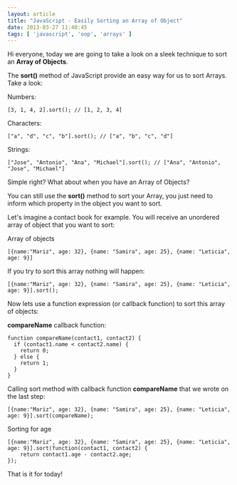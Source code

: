 ```yaml
---
layout: article
title: "JavaScript - Easily Sorting an Array of Object"
date: 2013-03-27 11:40:45
tags: [ 'javascript', 'oop', 'arrays' ]
---
```

Hi everyone, today we are going to take a look on a sleek technique to sort an **Array of Objects**. 

The **sort()** method of JavaScript provide an easy way for us to sort Arrays. Take a look:

Numbers:
```
[3, 1, 4, 2].sort(); // [1, 2, 3, 4]
```

Characters:
```
["a", "d", "c", "b"].sort(); // ["a", "b", "c", "d"]
```

Strings:
```
["Jose", "Antonio", "Ana", "Michael"].sort(); // ["Ana", "Antonio", "Jose", "Michael"]
```

Simple right? What about when you have an Array of Objects?

You can still use the **sort()** method to sort your Array, you just need to inform which property in the object you want to sort.

Let's imagine a contact book for example. You will receive an unordered array of object that you want to sort:

Array of objects
```
[{name:"Mariz", age: 32}, {name: "Samira", age: 25}, {name: "Leticia", age: 9}]
```

If you try to sort this array nothing will happen:

```
[{name:"Mariz", age: 32}, {name: "Samira", age: 25}, {name: "Leticia", age: 9}].sort();
```

Now lets use a function expression (or callback function) to sort this array of objects:

**compareName** callback function:
```
function compareName(contact1, contact2) {
  if (contact1.name < contact2.name) {
    return 0;
  } else {
    return 1;
  }
}
```

Calling sort method with callback function **compareName** that we wrote on the last step:
```
[{name:"Mariz", age: 32}, {name: "Samira", age: 25}, {name: "Leticia", age: 9}].sort(compareName);
```

Sorting for age
```
[{name:"Mariz", age: 32}, {name: "Samira", age: 25}, {name: "Leticia", age: 9}].sort(function(contact1, contact2) { 
    return contact1.age - contact2.age; 
});
```

That is it for today!
